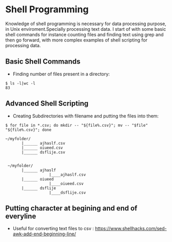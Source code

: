 # Shell Programming

Knowledge of shell programming is necessary for data processing purpose, in Unix enviroment.Specially processing text data.
I start of with some basic shell commands for instance counting files and finding text using grep and then go forward, with more complex examples of shell scripting for processing data.

## Basic Shell Commands  

* Finding number of files present in a directory:

```
$ ls -l|wc -l
83
```

## Advanced Shell Scripting  

* Creating Subdirectories with filename and putting the files into them:  

```
$ for file in *.csv; do mkdir -- "${file%.csv}"; mv -- "$file" "${file%.csv}"; done  

~/myfolder/
       |______ ajhaslf.csv
       |______ oiueed.csv
       |______ dsflije.csv  
       
       
 ~/myfolder/
       |______ ajhaslf
                   |____ajhaslf.csv
       |______ oiueed
                   |____oiueed.csv
       |______ dsflije
                   |____dsflije.csv

```
## Putting character at begining and end of everyline

* Useful for converting text files to csv : https://www.shellhacks.com/sed-awk-add-end-beginning-line/
